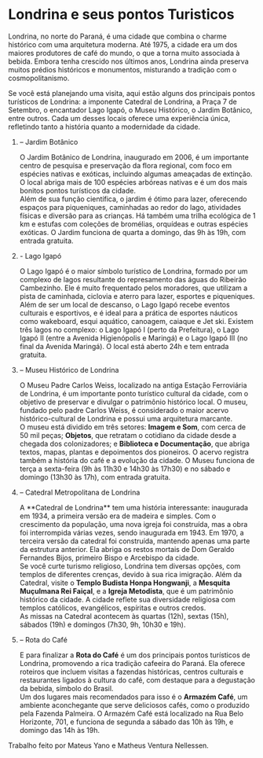 <h1>Londrina e seus pontos Turisticos</h1>

<p>Londrina, no norte do Paraná, é uma cidade que combina o charme histórico com uma arquitetura moderna. Até 1975, a cidade era um dos maiores produtores de café do mundo, o que a torna muito associada à bebida. Embora tenha crescido nos últimos anos, Londrina ainda preserva muitos prédios históricos e monumentos, misturando a tradição com o cosmopolitanismo.</p>

<p>Se você está planejando uma visita, aqui estão alguns dos principais pontos turísticos de Londrina: a imponente Catedral de Londrina, a Praça 7 de Setembro, o encantador Lago Igapó, o Museu Histórico, o Jardim Botânico, entre outros. Cada um desses locais oferece uma experiência única, refletindo tanto a história quanto a modernidade da cidade.</p>

<ol>
    <li> – Jardim Botânico
    <p>O Jardim Botânico de Londrina, inaugurado em 2006, é um importante centro de pesquisa e preservação da flora regional, com foco em espécies nativas e exóticas, incluindo algumas ameaçadas de extinção. O local abriga mais de 100 espécies arbóreas nativas e é um dos mais bonitos pontos turísticos da cidade.<br>
    Além de sua função científica, o jardim é ótimo para lazer, oferecendo espaços para piqueniques, caminhadas ao redor do lago, atividades físicas e diversão para as crianças. Há também uma trilha ecológica de 1 km e estufas com coleções de bromélias, orquídeas e outras espécies exóticas. O Jardim funciona de quarta a domingo, das 9h às 19h, com entrada gratuita.</p>
    <li> - Lago Igapó
    <p>O Lago Igapó é o maior símbolo turístico de Londrina, formado por um complexo de lagos resultante do represamento das águas do Ribeirão Cambezinho. Ele é muito frequentado pelos moradores, que utilizam a pista de caminhada, ciclovia e aterro para lazer, esportes e piqueniques.<br>
    Além de ser um local de descanso, o Lago Igapó recebe eventos culturais e esportivos, e é ideal para a prática de esportes náuticos como wakeboard, esqui aquático, canoagem, caiaque e Jet ski. Existem três lagos no complexo: o Lago Igapó I (perto da Prefeitura), o Lago Igapó II (entre a Avenida Higienópolis e Maringá) e o Lago Igapó III (no final da Avenida Maringá). O local está aberto 24h e tem entrada gratuita.</p>
    <li> – Museu Histórico de Londrina
     <p>O Museu Padre Carlos Weiss, localizado na antiga Estação Ferroviária de Londrina, é um importante ponto turístico cultural da cidade, com o objetivo de preservar e divulgar o patrimônio histórico local. O museu, fundado pelo padre Carlos Weiss, é considerado o maior acervo histórico-cultural de Londrina e possui uma arquitetura marcante.<br>
    O museu está dividido em três setores: <strong>Imagem e Som</strong>, com cerca de 50 mil peças; <strong>Objetos</strong>, que retratam o cotidiano da cidade desde a chegada dos colonizadores; e <strong>Biblioteca e Documentação</strong>, que abriga textos, mapas, plantas e depoimentos dos pioneiros. O acervo registra também a história do café e a evolução da cidade. O Museu funciona de terça a sexta-feira (9h às 11h30 e 14h30 às 17h30) e no sábado e domingo (13h30 às 17h), com entrada gratuita.</p>
    <li> – Catedral Metropolitana de Londrina
    <p>A **Catedral de Londrina** tem uma história interessante: inaugurada em 1934, a primeira versão era de madeira e simples. Com o crescimento da população, uma nova igreja foi construída, mas a obra foi interrompida várias vezes, sendo inaugurada em 1943. Em 1970, a terceira versão da catedral foi construída, mantendo apenas uma parte da estrutura anterior. Ela abriga os restos mortais de Dom Geraldo Fernandes Bijos, primeiro Bispo e Arcebispo da cidade.<br>
    Se você curte turismo religioso, Londrina tem diversas opções, com templos de diferentes crenças, devido à sua rica imigração. Além da Catedral, visite o <strong>Templo Budista Honpa Hongwanji</strong>, a <strong>Mesquita Muçulmana Rei Faiçal</strong>, e a <strong>Igreja Metodista</strong>, que é um patrimônio histórico da cidade. A cidade reflete sua diversidade religiosa com templos católicos, evangélicos, espíritas e outros credos.<br>
    As missas na Catedral acontecem às quartas (12h), sextas (15h), sábados (19h) e domingos (7h30, 9h, 10h30 e 19h).</p>
    <li> – Rota do Café 
    <p>E para finalizar a <strong>Rota do Café</strong> é um dos principais pontos turísticos de Londrina, promovendo a rica tradição cafeeira do Paraná. Ela oferece roteiros que incluem visitas a fazendas históricas, centros culturais e restaurantes ligados à cultura do café, com destaque para a degustação da bebida, símbolo do Brasil.<br>
    Um dos lugares mais recomendados para isso é o <strong>Armazém Café</strong>, um ambiente aconchegante que serve deliciosos cafés, como o produzido pela Fazenda Palmeira. O Armazém Café está localizado na Rua Belo Horizonte, 701, e funciona de segunda a sábado das 10h às 19h, e domingo das 14h às 19h.</p>
</ol>
<p> Trabalho feito por Mateus Yano e Matheus Ventura Nellessen.</p>


